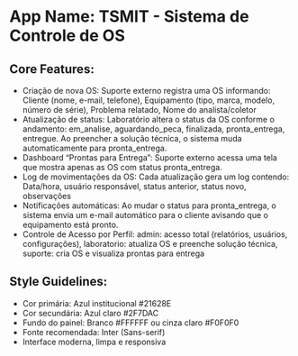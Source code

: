 # **App Name**: TSMIT - Sistema de Controle de OS

## Core Features:

- Criação de nova OS: Suporte externo registra uma OS informando: Cliente (nome, e-mail, telefone), Equipamento (tipo, marca, modelo, número de série), Problema relatado, Nome do analista/coletor
- Atualização de status: Laboratório altera o status da OS conforme o andamento: em_analise, aguardando_peca, finalizada, pronta_entrega, entregue. Ao preencher a solução técnica, o sistema muda automaticamente para pronta_entrega.
- Dashboard “Prontas para Entrega”: Suporte externo acessa uma tela que mostra apenas as OS com status pronta_entrega.
- Log de movimentações da OS: Cada atualização gera um log contendo: Data/hora, usuário responsável, status anterior, status novo, observações
- Notificações automáticas: Ao mudar o status para pronta_entrega, o sistema envia um e-mail automático para o cliente avisando que o equipamento está pronto.
- Controle de Acesso por Perfil: admin: acesso total (relatórios, usuários, configurações), laboratorio: atualiza OS e preenche solução técnica, suporte: cria OS e visualiza prontas para entrega

## Style Guidelines:

- Cor primária: Azul institucional #21628E
- Cor secundária: Azul claro #2F7DAC
- Fundo do painel: Branco #FFFFFF ou cinza claro #F0F0F0
- Fonte recomendada: Inter (Sans-serif)
- Interface moderna, limpa e responsiva